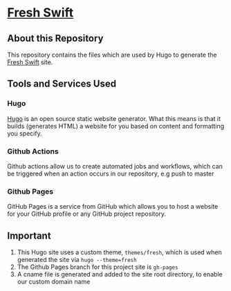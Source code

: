 # [Fresh Swift](freshswift.net)

## About this Repository
This repository contains the files which are used by Hugo to generate the [Fresh Swift](freshswift.net) site.

## Tools and Services Used
### Hugo
[Hugo](https://gohugo.io) is an open source static website generator. What this means is that it builds (generates HTML) a website for you based on content and formatting you specify.

### Github Actions
Github actions allow us to create automated jobs and workflows, which can be triggered when an action occurs in our repository, e.g push to master

### Github Pages
GitHub Pages is a service from GitHub which allows you to host a website for your GitHub profile or any GitHub project repository.

## Important

1. This Hugo site uses a custom theme, `themes/fresh`, which is used when generated the site via `hugo --theme=fresh`
2. The Github Pages branch for this project site is `gh-pages`
3. A cname file is generated and added to the site root directory, to enable our custom domain name
